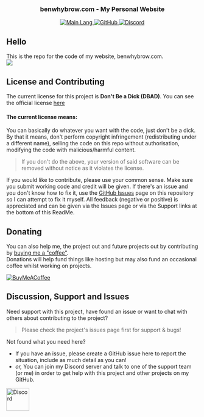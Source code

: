 <!-- Tag line -->
<h3 align="center">benwhybrow.com - My Personal Website</h3>

<!-- Badges -->
<p align="center">
    <a href="https://shields.io/" target="_blank">
        <img src="https://img.shields.io/github/languages/top/bwhybrow23/benwhybrow.com?color=brightgreenn" alt="Main Lang"/>
  </a>
     <a href="https://github.com/bwhybrow23" target="_blank">
        <img src="https://img.shields.io/badge/GitHub-bwhybrow23-blue.svg?logo=github&logoColor=FFF" alt="GitHub"/>
  </a>
    <a href="http://discord.benwhybrow.com/" target="_blank">
    <img src="https://img.shields.io/discord/455782308293771264?color=blueviolet&label=Discord" alt="Discord" />
  </a>
</p>

<!-- Content -->
## Hello
This is the repo for the code of my website, benwhybrow.com. 
<br>
<img src="https://github-readme-stats.vercel.app/api/pin/?username=bwhybrow23&repo=benwhybrow.com&theme=react">

<!-- License & Contributing -->
## License and Contributing
The current license for this project is **Don't Be a Dick (DBAD)**. You can see the official license [here](https://github.com/bwhybrow23/StenBot/blob/master/LICENSE.md)
#### The current license means:
You can basically do whatever you want with the code, just don't be a dick. By that it means, don't perform copyright infringement (redistributing under a different name), selling the code on this repo without authorisation, modifying the code with malicious/harmful content. 
> If you don't do the above, your version of said software can be removed without notice as it violates the license. 

If you would like to contribute, please use your common sense. Make sure you submit working code and credit will be given. If there's an issue and you don't know how to fix it, use the [GitHub Issues](https://github.com/bwhybrow23/StenBot/issues) page on this repository so I can attempt to fix it myself. All feedback (negative or positive) is appreciated and can be given via the Issues page or via the Support links at the bottom of this ReadMe. 

## Donating

You can also help me, the project out and future projects out by contributing by [buying me a "coffee"](http://buymeacoff.ee/benwhybrow).
<br>
Donations will help fund things like hosting but may also fund an occasional coffee whilst working on projects.
<p>
    <a href="http://buymeacoff.ee/benwhybrow" target="_blank">
        <img src="https://img.buymeacoffee.com/button-api/?text=Buy me a coffee&emoji=&slug=benwhybrow&button_colour=5F7FFF&font_colour=ffffff&font_family=Poppins&outline_colour=000000&coffee_colour=FFDD00" alt="BuyMeACoffee"/>
    </a>
</p>

<!-- Discussion & Support -->
## Discussion, Support and Issues

Need support with this project, have found an issue or want to chat with others about contributing to the project?
> Please check the project's issues page first for support & bugs!

Not found what you need here?

* If you have an issue, please create a GitHub issue here to report the situation, include as much detail as you can!
* _or,_ You can join my Discord server and talk to one of the support team (or me) in order to get help with this project and other projects on my GitHub. 

<a href="http://discord.benwhybrow.com/" target="_blank">
    <img src="https://discord.com/assets/ff41b628a47ef3141164bfedb04fb220.png" alt="Discord" height="60">
</a>
